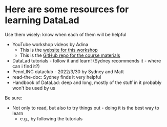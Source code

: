 # Here are some resources for learning DataLad

Use them wisely: know when each of them will be helpful

* YouTube workshop videos by Adina
    * This is the [website for this workshop](https://psychoinformatics-de.github.io/rdm-course/)
    * This is the [GitHub repo for the course materials](https://github.com/datalad-handbook/datalad-course/tree/main/html)
* DataLad tutorials - follow it and learn! (Sydney recommends it - where can i find it?)
* PennLINC dataclub - 2022/3/30 by Sydney and Matt
* read-the-doc: Sydney finds it very helpful
* Handbook of DataLad: deep and long, mostly of the stuff in it probably won't be used by us

Be sure:

* Not only to read, but also to try things out - doing it is the best way to learn
    * e.g., by following the tutorials
